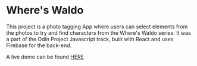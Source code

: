 # Where's Waldo
This project is a photo tagging App where users can select elements from the photos to try and find characters from the Where's Waldo series. It was a part of the Odin Project Javascript track, built with React and uses Firebase for the back-end.

A live demo can be found [HERE](https://where-s-waldo-b96e2.web.app/#/)
